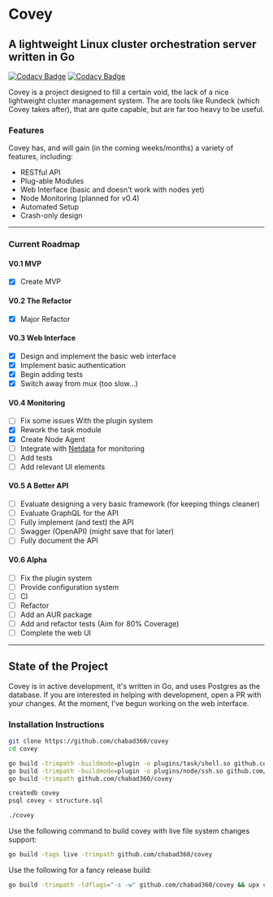 # Covey

## A lightweight Linux cluster orchestration server written in Go

[![Codacy Badge](https://app.codacy.com/project/badge/Grade/b6e797a0fb5a498199b2a2d3ae494c82)](https://www.codacy.com/manual/chabad360/covey?utm_source=github.com&amp;utm_medium=referral&amp;utm_content=chabad360/covey&amp;utm_campaign=Badge_Grade) [![Codacy Badge](https://app.codacy.com/project/badge/Coverage/b6e797a0fb5a498199b2a2d3ae494c82)](https://www.codacy.com/manual/chabad360/covey?utm_source=github.com&utm_medium=referral&utm_content=chabad360/covey&utm_campaign=Badge_Coverage)

Covey is a project designed to fill a certain void, the lack of a nice lightweight cluster management system. The are tools like Rundeck (which Covey takes after), that are quite capable, but are far too heavy to be useful.

### Features

Covey has, and will gain (in the coming weeks/months) a variety of features, including:

* RESTful API
* Plug-able Modules
* Web Interface (basic and doesn't work with nodes yet)
* Node Monitoring (planned for v0.4)
* Automated Setup
* Crash-only design

---

### Current Roadmap

#### V0.1 MVP

* [x] Create MVP

#### V0.2 The Refactor

* [x] Major Refactor

#### V0.3 Web Interface

* [x] Design and implement the basic web interface
* [x] Implement basic authentication
* [x] Begin adding tests
* [x] Switch away from mux (too slow...)

#### V0.4 Monitoring

* [ ] Fix some issues With the plugin system
* [x] Rework the task module
* [x] Create Node Agent
* [ ] Integrate with [Netdata](https://github.com/netdata/netdata) for monitoring
* [ ] Add tests
* [ ] Add relevant UI elements

#### V0.5 A Better API

* [ ] Evaluate designing a very basic framework (for keeping things cleaner)
* [ ] Evaluate GraphQL for the API
* [ ] Fully implement (and test) the API
* [ ] Swagger (OpenAPI) (might save that for later)
* [ ] Fully document the API

#### V0.6 Alpha

* [ ] Fix the plugin system
* [ ] Provide configuration system
* [ ] CI
* [ ] Refactor
* [ ] Add an AUR package
* [ ] Add and refactor tests (Aim for 80% Coverage)
* [ ] Complete the web UI

---

## State of the Project

Covey is in active development, it's written in Go, and uses Postgres as the database. If you are interested in helping with development, open a PR with your changes. At the moment, I've begun working on the web interface.

### Installation Instructions

```bash
git clone https://github.com/chabad360/covey
cd covey

go build -trimpath -buildmode=plugin -o plugins/task/shell.so github.com/chabad360/covey/plugins/task/shell
go build -trimpath -buildmode=plugin -o plugins/node/ssh.so github.com/chabad360/covey/plugins/node/ssh
go build -trimpath github.com/chabad360/covey

createdb covey
psql covey < structure.sql

./covey
```

Use the following command to build covey with live file system changes support:

```bash
go build -tags live -trimpath github.com/chabad360/covey
```

Use the following for a fancy release build:

```bash
go build -trimpath -ldflags="-s -w" github.com/chabad360/covey && upx covey
```
